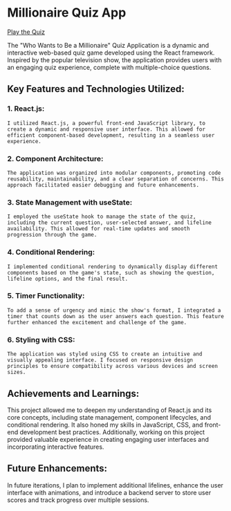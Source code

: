 # Millionaire Quiz App

[Play the Quiz](https://kbc-application.netlify.app/)

The "Who Wants to Be a Millionaire" Quiz Application is a dynamic and interactive web-based quiz game developed using the React framework. Inspired by the popular television show, the application provides users with an engaging quiz experience, complete with multiple-choice questions.

## Key Features and Technologies Utilized:
  ### 1. React.js: 
    I utilized React.js, a powerful front-end JavaScript library, to create a dynamic and responsive user interface. This allowed for efficient component-based development, resulting in a seamless user experience.

  ### 2. Component Architecture: 
    The application was organized into modular components, promoting code reusability, maintainability, and a clear separation of concerns. This approach facilitated easier debugging and future enhancements.

  ### 3. State Management with useState: 
    I employed the useState hook to manage the state of the quiz, including the current question, user-selected answer, and lifeline availability. This allowed for real-time updates and smooth progression through the game.

  ### 4. Conditional Rendering: 
    I implemented conditional rendering to dynamically display different components based on the game's state, such as showing the question, lifeline options, and the final result.

  ### 5. Timer Functionality: 
    To add a sense of urgency and mimic the show's format, I integrated a timer that counts down as the user answers each question. This feature further enhanced the excitement and challenge of the game.

  ### 6. Styling with CSS: 
    The application was styled using CSS to create an intuitive and visually appealing interface. I focused on responsive design principles to ensure compatibility across various devices and screen sizes.

## Achievements and Learnings:
This project allowed me to deepen my understanding of React.js and its core concepts, including state management, component lifecycles, and conditional rendering. It also honed my skills in JavaScript, CSS, and front-end development best practices. Additionally, working on this project provided valuable experience in creating engaging user interfaces and incorporating interactive features.

## Future Enhancements:
In future iterations, I plan to implement additional lifelines, enhance the user interface with animations, and introduce a backend server to store user scores and track progress over multiple sessions.

